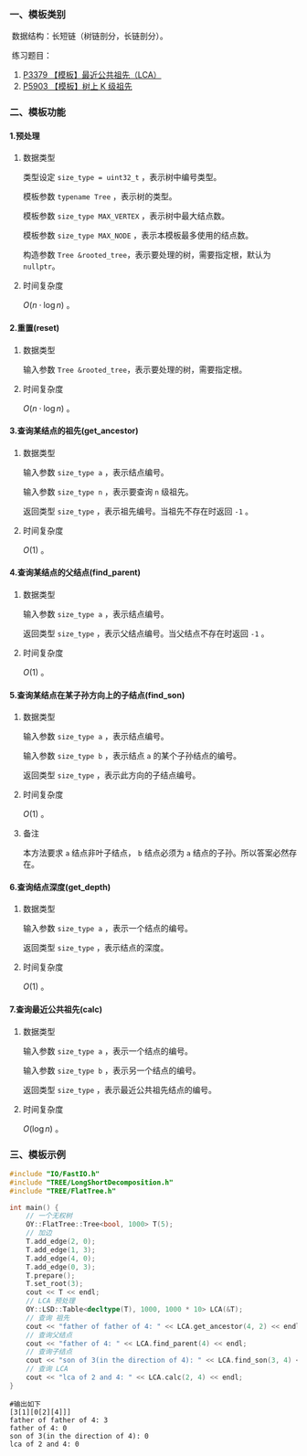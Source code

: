 ### 一、模板类别

​	数据结构：长短链（树链剖分，长链剖分）。

​	练习题目：

1. [P3379 【模板】最近公共祖先（LCA）](https://www.luogu.com.cn/problem/P3379)
2. [P5903 【模板】树上 K 级祖先](https://www.luogu.com.cn/problem/P5903)


### 二、模板功能

#### 1.预处理

1. 数据类型

   类型设定 `size_type = uint32_t` ，表示树中编号类型。

   模板参数 `typename Tree` ，表示树的类型。

   模板参数 `size_type MAX_VERTEX` ，表示树中最大结点数。

   模板参数 `size_type MAX_NODE` ，表示本模板最多使用的结点数。

   构造参数 `Tree &rooted_tree`​ ，表示要处理的树，需要指定根，默认为 `nullptr`。

2. 时间复杂度

   $O(n\cdot \log n)$ 。

#### 2.重置(reset)

1. 数据类型

   输入参数 `Tree &rooted_tree`​ ，表示要处理的树，需要指定根。

2. 时间复杂度

   $O(n\cdot \log n)$ 。

#### 3.查询某结点的祖先(get_ancestor)

1. 数据类型

   输入参数 `size_type a` ，表示结点编号。

   输入参数 `size_type n` ，表示要查询 `n` 级祖先。
   
   返回类型 `size_type` ，表示祖先编号。当祖先不存在时返回 `-1` 。

2. 时间复杂度

   $O(1)$ 。

#### 4.查询某结点的父结点(find_parent)

1. 数据类型

   输入参数 `size_type a` ，表示结点编号。

   返回类型 `size_type` ，表示父结点编号。当父结点不存在时返回 `-1` 。

2. 时间复杂度

   $O(1)$ 。

#### 5.查询某结点在某子孙方向上的子结点(find_son)

1. 数据类型

   输入参数 `size_type a` ，表示结点编号。

   输入参数 `size_type b` ，表示结点 `a` 的某个子孙结点的编号。

   返回类型 `size_type` ，表示此方向的子结点编号。

2. 时间复杂度

   $O(1)$ 。

3. 备注

   本方法要求 `a` 结点非叶子结点， `b` 结点必须为 `a` 结点的子孙。所以答案必然存在。

#### 6.查询结点深度(get_depth)

1. 数据类型

   输入参数 `size_type a` ，表示一个结点的编号。

   返回类型 `size_type` ，表示结点的深度。

2. 时间复杂度

   $O(1)$ 。

#### 7.查询最近公共祖先(calc)

1. 数据类型

   输入参数 `size_type a` ，表示一个结点的编号。

   输入参数 `size_type b` ，表示另一个结点的编号。

   返回类型 `size_type` ，表示最近公共祖先结点的编号。

2. 时间复杂度

   $O(\log n)$ 。

### 三、模板示例

```c++
#include "IO/FastIO.h"
#include "TREE/LongShortDecomposition.h"
#include "TREE/FlatTree.h"

int main() {
    // 一个无权树
    OY::FlatTree::Tree<bool, 1000> T(5);
    // 加边
    T.add_edge(2, 0);
    T.add_edge(1, 3);
    T.add_edge(4, 0);
    T.add_edge(0, 3);
    T.prepare();
    T.set_root(3);
    cout << T << endl;
    // LCA 预处理
    OY::LSD::Table<decltype(T), 1000, 1000 * 10> LCA(&T);
    // 查询 祖先
    cout << "father of father of 4: " << LCA.get_ancestor(4, 2) << endl;
    // 查询父结点
    cout << "father of 4: " << LCA.find_parent(4) << endl;
    // 查询子结点
    cout << "son of 3(in the direction of 4): " << LCA.find_son(3, 4) << endl;
    // 查询 LCA
    cout << "lca of 2 and 4: " << LCA.calc(2, 4) << endl;
}
```

```
#输出如下
[3[1][0[2][4]]]
father of father of 4: 3
father of 4: 0
son of 3(in the direction of 4): 0
lca of 2 and 4: 0

```

